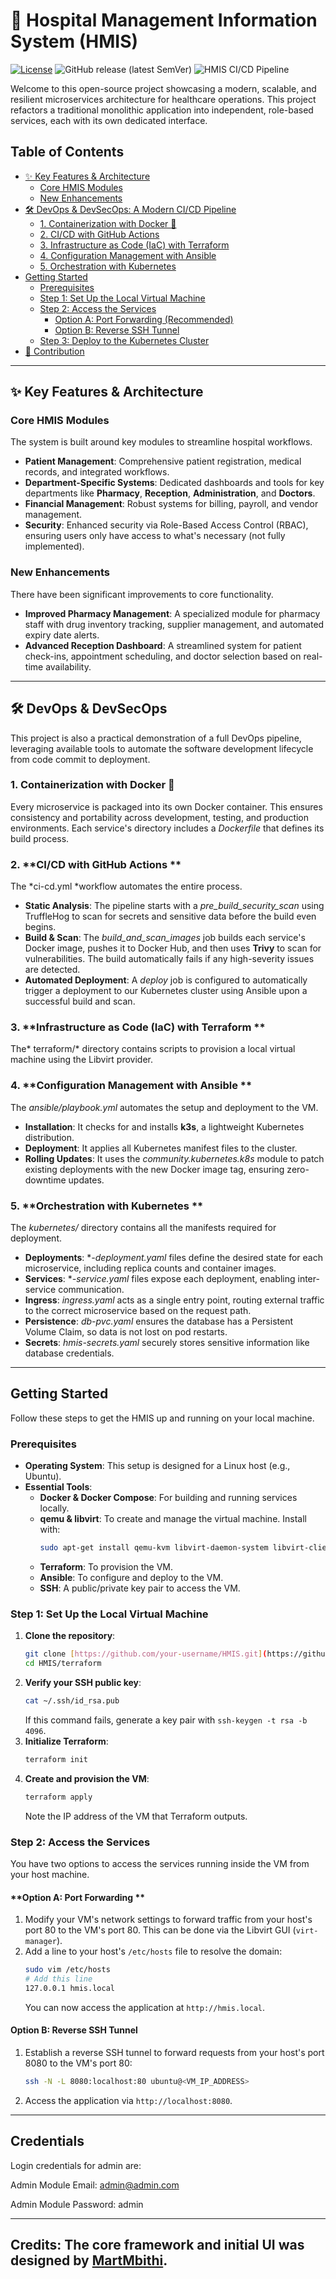 # 🏥 Hospital Management Information System (HMIS)

[![License](https://img.shields.io/badge/License-Apache%202.0-red.svg)](https://opensource.org/licenses/Apache-2.0)
![GitHub release (latest SemVer)](https://img.shields.io/github/v/release/theopensuite/HealthStack-Microservices)
![HMIS CI/CD Pipeline](https://github.com/theopensuite/HealthStack-Microservices/actions/workflows/ci-cd.yml/badge.svg)


Welcome to this open-source project showcasing a modern, scalable, and resilient microservices architecture for healthcare operations. This project refactors a traditional monolithic application into independent, role-based services, each with its own dedicated interface.

## Table of Contents
- [✨ Key Features & Architecture](#-key-features--architecture)
  - [Core HMIS Modules](#core-hmis-modules)
  - [New Enhancements](#new-enhancements)
- [🛠️ DevOps & DevSecOps: A Modern CI/CD Pipeline](#️-devops--devsecops-a-modern-cicd-pipeline)
  - [1. Containerization with Docker 🐳](#1-containerization-with-docker-)
  - [2. CI/CD with GitHub Actions ](#2-cicd-with-github-actions-️)
  - [3. Infrastructure as Code (IaC) with Terraform ](#3-infrastructure-as-code-iac-with-terraform-️)
  - [4. Configuration Management with Ansible ](#4-configuration-management-with-ansible-)
  - [5. Orchestration with Kubernetes ](#5-orchestration-with-kubernetes-️)
- [ Getting Started](#-getting-started)
  - [Prerequisites](#prerequisites)
  - [Step 1: Set Up the Local Virtual Machine](#step-1-set-up-the-local-virtual-machine)
  - [Step 2: Access the Services](#step-2-access-the-services)
    - [Option A: Port Forwarding (Recommended)](#option-a-port-forwarding-recommended)
    - [Option B: Reverse SSH Tunnel](#option-b-reverse-ssh-tunnel)
  - [Step 3: Deploy to the Kubernetes Cluster](#step-3-deploy-to-the-kubernetes-cluster)
- [🤝 Contribution](#-contribution)

---

## ✨ Key Features & Architecture

### **Core HMIS Modules**
The system is built around key modules to streamline hospital workflows.

* **Patient Management**: Comprehensive patient registration, medical records, and integrated workflows.
* **Department-Specific Systems**: Dedicated dashboards and tools for key departments like **Pharmacy**, **Reception**, **Administration**, and **Doctors**.
* **Financial Management**: Robust systems for billing, payroll, and vendor management.
* **Security**: Enhanced security via Role-Based Access Control (RBAC), ensuring users only have access to what's necessary (not fully implemented).

### **New Enhancements**
There have been significant improvements to core functionality.

* **Improved Pharmacy Management**: A specialized module for pharmacy staff with drug inventory tracking, supplier management, and automated expiry date alerts. 
* **Advanced Reception Dashboard**: A streamlined system for patient check-ins, appointment scheduling, and doctor selection based on real-time availability.

---

## 🛠️ DevOps & DevSecOps

This project is also a practical demonstration of a full DevOps pipeline, leveraging available tools to automate the software development lifecycle from code commit to deployment.

### 1. **Containerization with Docker 🐳**
Every microservice is packaged into its own Docker container. This ensures consistency and portability across development, testing, and production environments. Each service's directory includes a *Dockerfile* that defines its build process.

### 2. **CI/CD with GitHub Actions **
The *ci-cd.yml *workflow automates the entire process.

* **Static Analysis**: The pipeline starts with a *pre_build_security_scan* using TruffleHog to scan for secrets and sensitive data before the build even begins.
* **Build & Scan**: The *build_and_scan_images*  job builds each service's Docker image, pushes it to Docker Hub, and then uses **Trivy** to scan for vulnerabilities. The build automatically fails if any high-severity issues are detected.
* **Automated Deployment**: A *deploy* job is configured to automatically trigger a deployment to our Kubernetes cluster using Ansible upon a successful build and scan.

### 3. **Infrastructure as Code (IaC) with Terraform **
The* terraform/* directory contains scripts to provision a local virtual machine using the Libvirt provider.

### 4. **Configuration Management with Ansible **
The *ansible/playbook.yml* automates the setup and deployment to the VM.

* **Installation**: It checks for and installs **k3s**, a lightweight Kubernetes distribution.
* **Deployment**: It applies all Kubernetes manifest files to the cluster.
* **Rolling Updates**: It uses the *community.kubernetes.k8s* module to patch existing deployments with the new Docker image tag, ensuring zero-downtime updates.

### 5. **Orchestration with Kubernetes **
The *kubernetes/* directory contains all the manifests required for deployment.

* **Deployments**: **-deployment.yaml* files define the desired state for each microservice, including replica counts and container images.
* **Services**: **-service.yaml* files expose each deployment, enabling inter-service communication.
* **Ingress**: *ingress.yaml* acts as a single entry point, routing external traffic to the correct microservice based on the request path. 
* **Persistence**: *db-pvc.yaml* ensures the database has a Persistent Volume Claim, so data is not lost on pod restarts.
* **Secrets**: *hmis-secrets.yaml* securely stores sensitive information like database credentials.

---

##  Getting Started

Follow these steps to get the HMIS up and running on your local machine.

### **Prerequisites**
* **Operating System**: This setup is designed for a Linux host (e.g., Ubuntu).
* **Essential Tools**:
    * **Docker & Docker Compose**: For building and running services locally.
    * **qemu & libvirt**: To create and manage the virtual machine. Install with:
        ```bash
        sudo apt-get install qemu-kvm libvirt-daemon-system libvirt-clients bridge-utils
        ```
    * **Terraform**: To provision the VM.
    * **Ansible**: To configure and deploy to the VM.
    * **SSH**: A public/private key pair to access the VM.

### **Step 1: Set Up the Local Virtual Machine**
1.  **Clone the repository**:
    ```bash
    git clone [https://github.com/your-username/HMIS.git](https://github.com/your-username/HMIS.git)
    cd HMIS/terraform
    ```
2.  **Verify your SSH public key**:
    ```bash
    cat ~/.ssh/id_rsa.pub
    ```
    If this command fails, generate a key pair with `ssh-keygen -t rsa -b 4096`.
3.  **Initialize Terraform**:
    ```bash
    terraform init
    ```
4.  **Create and provision the VM**:
    ```bash
    terraform apply
    ```
    Note the IP address of the VM that Terraform outputs.

### **Step 2: Access the Services**
You have two options to access the services running inside the VM from your host machine.

#### **Option A: Port Forwarding **
1.  Modify your VM's network settings to forward traffic from your host's port 80 to the VM's port 80. This can be done via the Libvirt GUI (`virt-manager`).
2.  Add a line to your host's `/etc/hosts` file to resolve the domain:
    ```bash
    sudo vim /etc/hosts
    # Add this line
    127.0.0.1 hmis.local
    ```
    You can now access the application at `http://hmis.local`.

#### **Option B: Reverse SSH Tunnel**
1.  Establish a reverse SSH tunnel to forward requests from your host's port 8080 to the VM's port 80:
    ```bash
    ssh -N -L 8080:localhost:80 ubuntu@<VM_IP_ADDRESS>
    ```
2.  Access the application via `http://localhost:8080`.

---
## Credentials
Login credentials for admin are:

Admin Module Email: admin@admin.com

Admin Module Password: admin

---

## **Credits**: The core framework and initial UI was designed by [MartMbithi](https://github.com/MartMbithi).


